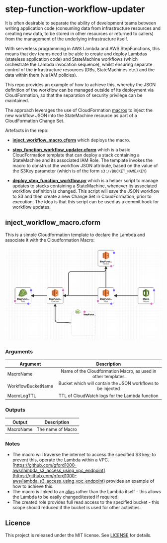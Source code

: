 # step-function-workflow-updater

It is often desirable to separate the ability of development teams between writing application code (consuming data from infrastructure
resources and creating new data, to be stored in other resources or returned to callers) from the management of the underlying 
infrastructure itself.

With serverless programming in AWS Lambda and AWS StepFunctions, this means that dev teams need to be able to create and deploy Lambdas
(stateless application code) and StateMachine workflows (which orchestrate the Lambda invocation sequence), whilst ensuring
separate control of the infrastructure resources (DBs, StateMachines etc.) and the data within them (via IAM policies).

This repo provides an example of how to achieve this, whereby the JSON definition of the workflow can be managed outside of its 
deployment via CloudFormation, so that the separation of security privilege can be maintained.

The approach leverages the use of CloudFormation [macros](https://docs.aws.amazon.com/AWSCloudFormation/latest/UserGuide/template-macros.html) to inject the new workflow JSON into the StateMachine resource as part of a CloudFormation Change Set.

Artefacts in the repo:

* __[inject_workflow_macro.cform](inject_workflow_macro.cform)__ which deploys the macro.  

* __[step_function_workflow_updater.cform](step_function_workflow_updater.cform)__ which is a basic CloudFormation template that can 
deploy a stack containing a StateMachine and its associated IAM Role.  The template invokes the macro to construct the workflow JSON attribute,
based on the value of the S3Key parameter (which is of the form `s3://BUCKET_NAME/KEY`)

* __[deploy_step_function_workflow.py](deploy_step_function_workflow.py)__ which is a helper script to manage updates to stacks containing a
StateMachine, whenever its associated workflow definition is changed.  This script will save the JSON workflow to S3 and then create a new
Change Set in CloudFormation, prior to execution.  The idea is that this script can be used as a commit hook for workflow updates.

## inject_workflow_macro.cform

This is a simple Cloudformation template to declare the Lambda and associate it with the Cloudformation Macro:

![alt text](https://github.com/gford1000-aws/step-function-workflow-updater/blob/master/inject%20workflow%20macro.png "Script per designer")

### Arguments

| Argument                     | Description                                                                 |
| ---------------------------- |:---------------------------------------------------------------------------:|
| MacroName                    | Name of the Cloudformation Macro, as used in other templates                |
| WorkflowBucketName           | Bucket which will contain the JSON workflows to be injected                 |
| MacroLogTTL                  | TTL of CloudWatch logs for the Lambda function                              |


### Outputs

| Output                  | Description                                                    |
| ----------------------- |:--------------------------------------------------------------:|
| MacroName               | The name of Macro                                              |


### Notes

* The macro will traverse the internet to access the specified S3 key; to prevent this, operate the Lambda within a VPC.  [https://github.com/gford1000-aws/lambda_s3_access_using_vpc_endpoint](https://github.com/gford1000-aws/lambda_s3_access_using_vpc_endpoint) provides an example of how to achieve this.  
* The macro is linked to an 
[alias](https://docs.aws.amazon.com/lambda/latest/dg/versioning-aliases.html) rather than the Lambda itself - this allows the Lambda to be easily changed/tested if required.
* The created role provides full read access to the specified bucket - this scope should reduced if the bucket is used for other activities.




## Licence

This project is released under the MIT license. See [LICENSE](LICENSE) for details.
